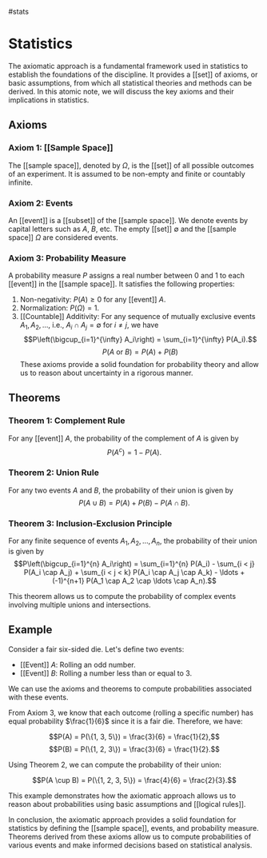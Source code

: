 #stats 
# Statistics

The axiomatic approach is a fundamental framework used in statistics to establish the foundations of the discipline. It provides a [[set]] of axioms, or basic assumptions, from which all statistical theories and methods can be derived. In this atomic note, we will discuss the key axioms and their implications in statistics.

## Axioms

### Axiom 1: [[Sample Space]]

The [[sample space]], denoted by $\Omega$, is the [[set]] of all possible outcomes of an experiment. It is assumed to be non-empty and finite or countably infinite.

### Axiom 2: Events

An [[event]] is a [[subset]] of the [[sample space]]. We denote events by capital letters such as $A$, $B$, etc. The empty [[set]] $\emptyset$ and the [[sample space]] $\Omega$ are considered events.

### Axiom 3: Probability Measure

A probability measure $P$ assigns a real number between 0 and 1 to each [[event]] in the [[sample space]]. It satisfies the following properties:

1. Non-negativity: $P(A) \geq 0$ for any [[event]] $A$.
2. Normalization: $P(\Omega) = 1$.
3. [[Countable]] Additivity: For any sequence of mutually exclusive events $A_1, A_2, \ldots$, i.e., $A_i \cap A_j = \emptyset$ for $i \neq j$, we have $$P\left(\bigcup_{i=1}^{\infty} A_i\right) = \sum_{i=1}^{\infty} P(A_i).$$ $$
P(A \text{ or } B) = P(A) + P(B)
$$
These axioms provide a solid foundation for probability theory and allow us to reason about uncertainty in a rigorous manner.

## Theorems

### Theorem 1: Complement Rule

For any [[event]] $A$, the probability of the complement of $A$ is given by $$P(A^c) = 1 - P(A).$$

### Theorem 2: Union Rule

For any two events $A$ and $B$, the probability of their union is given by $$P(A \cup B) = P(A) + P(B) - P(A \cap B).$$

### Theorem 3: Inclusion-Exclusion Principle

For any finite sequence of events $A_1, A_2, \ldots, A_n$, the probability of their union is given by $$P\left(\bigcup_{i=1}^{n} A_i\right) = \sum_{i=1}^{n} P(A_i) - \sum_{i < j} P(A_i \cap A_j) + \sum_{i < j < k} P(A_i \cap A_j \cap A_k) - \ldots + (-1)^{n+1} P(A_1 \cap A_2 \cap \ldots \cap A_n).$$

This theorem allows us to compute the probability of complex events involving multiple unions and intersections.

## Example

Consider a fair six-sided die. Let's define two events:

- [[Event]] $A$: Rolling an odd number.
- [[Event]] $B$: Rolling a number less than or equal to 3.

We can use the axioms and theorems to compute probabilities associated with these events.

From Axiom 3, we know that each outcome (rolling a specific number) has equal probability $\frac{1}{6}$ since it is a fair die. Therefore, we have:

$$P(A) = P(\{1, 3, 5\}) = \frac{3}{6} = \frac{1}{2},$$
$$P(B) = P(\{1, 2, 3\}) = \frac{3}{6} = \frac{1}{2}.$$

Using Theorem 2, we can compute the probability of their union:

$$P(A \cup B) = P(\{1, 2, 3, 5\}) = \frac{4}{6} = \frac{2}{3}.$$

This example demonstrates how the axiomatic approach allows us to reason about probabilities using basic assumptions and [[logical rules]].

In conclusion, the axiomatic approach provides a solid foundation for statistics by defining the [[sample space]], events, and probability measure. Theorems derived from these axioms allow us to compute probabilities of various events and make informed decisions based on statistical analysis.
